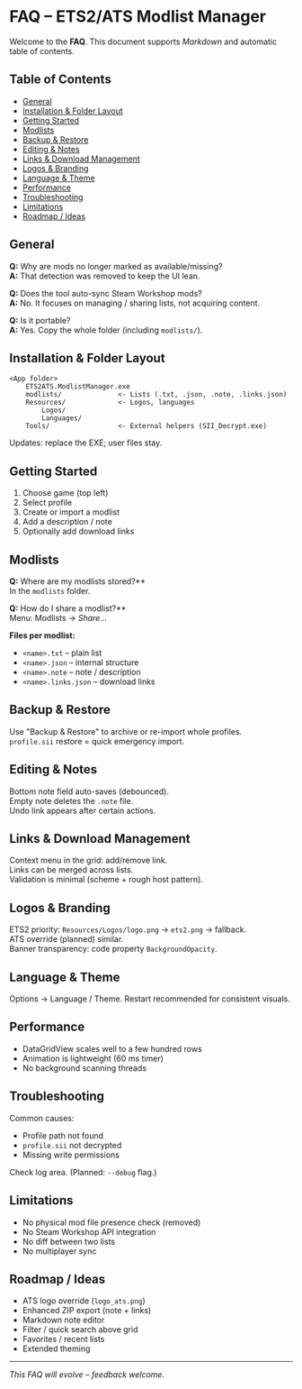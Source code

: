 # FAQ – ETS2/ATS Modlist Manager

Welcome to the **FAQ**. This document supports *Markdown* and automatic table of contents.

## Table of Contents
- [General](#general)
- [Installation & Folder Layout](#installation--folder-layout)
- [Getting Started](#getting-started)
- [Modlists](#modlists)
- [Backup & Restore](#backup--restore)
- [Editing & Notes](#editing--notes)
- [Links & Download Management](#links--download-management)
- [Logos & Branding](#logos--branding)
- [Language & Theme](#language--theme)
- [Performance](#performance)
- [Troubleshooting](#troubleshooting)
- [Limitations](#limitations)
- [Roadmap / Ideas](#roadmap--ideas)

## General
**Q:** Why are mods no longer marked as available/missing?  
**A:** That detection was removed to keep the UI lean.

**Q:** Does the tool auto-sync Steam Workshop mods?  
**A:** No. It focuses on managing / sharing lists, not acquiring content.

**Q:** Is it portable?  
**A:** Yes. Copy the whole folder (including `modlists/`).

## Installation & Folder Layout
```
<App folder>
	ETS2ATS.ModlistManager.exe
	modlists/              <- Lists (.txt, .json, .note, .links.json)
	Resources/             <- Logos, languages
		Logos/
		Languages/
	Tools/                 <- External helpers (SII_Decrypt.exe)
```
Updates: replace the EXE; user files stay.

## Getting Started
1. Choose game (top left)  
2. Select profile  
3. Create or import a modlist  
4. Add a description / note  
5. Optionally add download links

## Modlists
**Q:** Where are my modlists stored?**  
In the `modlists` folder.

**Q:** How do I share a modlist?**  
Menu: Modlists → *Share…*

**Files per modlist:**
- `<name>.txt` – plain list  
- `<name>.json` – internal structure  
- `<name>.note` – note / description  
- `<name>.links.json` – download links

## Backup & Restore
Use "Backup & Restore" to archive or re-import whole profiles.  
`profile.sii` restore = quick emergency import.

## Editing & Notes
Bottom note field auto-saves (debounced).  
Empty note deletes the `.note` file.  
Undo link appears after certain actions.

## Links & Download Management
Context menu in the grid: add/remove link.  
Links can be merged across lists.  
Validation is minimal (scheme + rough host pattern).

## Logos & Branding
ETS2 priority: `Resources/Logos/logo.png` → `ets2.png` → fallback.  
ATS override (planned) similar.  
Banner transparency: code property `BackgroundOpacity`.

## Language & Theme
Options → Language / Theme. Restart recommended for consistent visuals.

## Performance
- DataGridView scales well to a few hundred rows  
- Animation is lightweight (60 ms timer)  
- No background scanning threads

## Troubleshooting
Common causes:
- Profile path not found
- `profile.sii` not decrypted
- Missing write permissions

Check log area. (Planned: `--debug` flag.)

## Limitations
- No physical mod file presence check (removed)  
- No Steam Workshop API integration  
- No diff between two lists  
- No multiplayer sync

## Roadmap / Ideas
- ATS logo override (`logo_ats.png`)  
- Enhanced ZIP export (note + links)  
- Markdown note editor  
- Filter / quick search above grid  
- Favorites / recent lists  
- Extended theming

---
*This FAQ will evolve – feedback welcome.*
